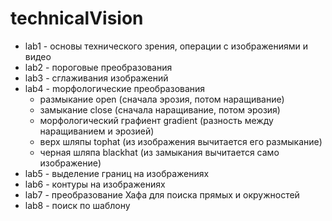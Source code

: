 # technicalVision

* lab1 - основы технического зрения, операции с изображениями и видео  
* lab2 - пороговые преобразования  
* lab3 - сглаживания изображений  
* lab4 - mорфологические преобразования  
	* размыкание open (сначала эрозия, потом наращивание)  
	* замыкание close (сначала наращивание, потом эрозия)  
	* морфологический графиент gradient (разность между наращиванием и эрозией)  
	* верх шляпы tophat (из изображения вычитается его размыкание)  
	* черная шляпа blackhat (из замыкания вычитается само изображение)  
* lab5 - выделение границ на изображениях  
* lab6 - контуры на изображениях  
* lab7 - преобразование Хафа для поиска прямых и окружностей  
* lab8 - поиск по шаблону
